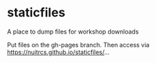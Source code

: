 # staticfiles
A place to dump files for workshop downloads

Put files on the gh-pages branch.  Then access via https://nuitrcs.github.io/staticfiles/...
